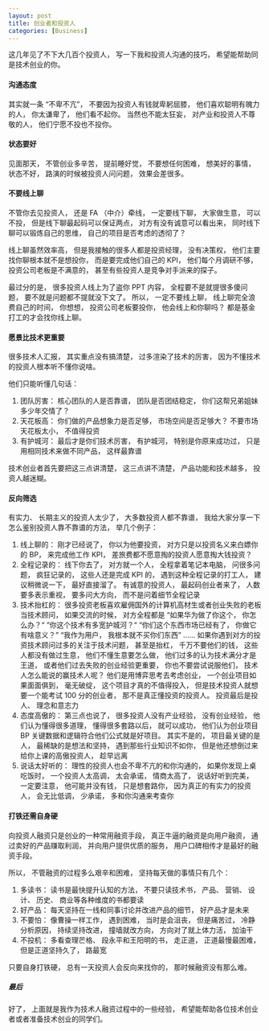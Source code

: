```yaml
---
layout: post
title: 创业者和投资人
categories: [Business]
---
```


这几年见了不下大几百个投资人， 写一下我和投资人沟通的技巧， 希望能帮助同是技术创业的你。

#### 沟通态度
其实就一条 “不卑不亢”， 不要因为投资人有钱就卑躬屈膝， 他们喜欢聪明有魄力的人， 你太谦卑了， 他们看不起你。 当然也不能太狂妄， 对产业和投资人不尊敬的人， 他们宁愿不投也不投你。

#### 状态要好
见面那天， 不管创业多辛苦， 提前睡好觉， 不要想任何困难， 想美好的事情， 状态不好， 路演的时候被投资人问问题， 效果会差很多。

#### 不要线上聊
不管你去见投资人， 还是 FA （中介）牵线， 一定要线下聊， 大家做生意， 可以不投， 但是线下聊最起码可以保证两点， 对方有没有诚意可以看出来， 同时线下聊可以锻炼自己的思维， 自己的项目是否考虑的透彻了？

线上聊虽然效率高， 但是我接触的很多人都是投资经理， 没有决策权， 他们主要找你聊根本就不是想投你， 而是要完成他们自己的 KPI， 他们每个月调研不够， 投资公司老板是不满意的， 甚至有些投资人是竞争对手派来的探子。

最过分的是， 很多投资人线上为了盗你 PPT 内容， 全程要不是就提很多傻问题， 要不就是问题都不提就没下文了。 所以， 一定不要线上聊， 线上聊完全浪费自己的时间， 你想想， 投资公司老板要投你， 他会线上和你聊吗？ 都是基金打工的才会找你线上聊。

#### 愿景比技术更重要
很多技术人汇报， 其实重点没有搞清楚， 过多渲染了技术的厉害， 因为不懂技术的投资人根本听不懂你说啥。

他们只能听懂几句话：
1. 团队厉害： 核心团队的人是否靠谱， 团队是否团结稳定， 你们这帮兄弟姐妹多少年交情了？
2. 天花板高： 你们做的产品想象力是否足够， 市场空间是否足够大？ 不要市场天花板太小， 不值得投资
3. 有护城河： 最后才是你们技术厉害， 有护城河， 特别是你原来成功过， 只是用相同技术来做不同产品， 这样最靠谱

技术创业者首先要把这三点讲清楚， 这三点讲不清楚， 产品功能和技术越多， 投资人越迷糊。

#### 反向筛选
有实力、 长期主义的投资人太少了， 大多数投资人都不靠谱， 我给大家分享一下怎么鉴别投资人靠不靠谱的方法， 举几个例子：

1. 线上聊的： 刚才已经说了， 你以为他要投资， 对方只是以投资名义来白嫖你的 BP， 来完成他工作 KPI， 差旅费都不愿意掏的投资人愿意掏大钱投资？
2. 全程记录的： 线下你去了， 对方就一个人， 全程拿着笔记本电脑， 问很多问题， 疯狂记录的， 这些人还是完成 KPI 的， 遇到这种全程记录的打工人， 建议稍微说一下， 最好直接溜了。 有诚意的投资人， 最起码创业者来了， 人数要多表示重视， 要多问大方向， 而不是问着细节全程记录
3. 技术抬杠的： 很多投资老板喜欢雇佣国外的计算机高材生或者创业失败的老板当技术顾问， 如果交流的时候， 对方全程都是 “如果华为做了你这个， 你怎么办？“  ”你这个技术有多宽护城河？“ “你们这个东西市场已经有了， 你做它有啥意义？” “我作为用户， 我根本就不买你们东西” ...... 如果你遇到对方的投资技术顾问过多的关注于技术问题， 甚至是抬杠， 千万不要他们的钱， 这些人都没有做过生意， 他们不懂生意要怎么做， 他们过多的认为技术满分才是王道， 或者他们过去失败的创业经验更重要， 你也不要尝试说服他们， 技术人怎么能说的赢技术人呢？ 他们是用博弈思考去考虑创业， 一个创业项目如果面面俱到， 毫无破绽， 这个项目才真的不值得投入， 但是技术投资人就想要一个能考试 100 分的创业者， 那不是真正懂投资的投资人。 投资最后是投人、 理念和意志力
4. 态度高傲的： 第三点也说了， 很多投资人没有产业经验， 没有创业经验， 他们认为懂得很多道理， 懂得很多套路以后， 就可以成功， 他们认为创业项目 BP 关键数据和逻辑符合他们公式就是好项目。 其实不是的， 项目最关键的是人， 最稀缺的是想法和坚持， 遇到那些行业知识不如你， 但是他还想倒过来给你上课的高傲投资人， 趁早远离
5. 说话太好听的： 理性的投资人也会不卑不亢的和你沟通的， 如果你发现上桌吃饭时， 一个投资人太高调， 太会承诺， 情商太高了， 说话好听到完美， 一定要注意， 他可能并没有钱， 只是想套路你， 因为真正的有实力的投资人， 会无比低调， 少承诺， 多和你沟通来考查你

#### 打铁还需自身硬
向投资人融资只是创业的一种常用融资手段， 真正牛逼的融资是向用户融资， 通过卖好的产品赚取利润， 并向用户提供优质的服务， 用户口碑相传才是最好的融资手段。

所以， 不管融资的过程多么艰辛和困难， 坚持每天做的事情只有几个：
1. 多读书： 读书是最快提升认知的方法， 不要只读技术书， 产品、 营销、 设计、 历史、 商业等各种维度的书都要读
2. 好产品： 每天坚持在一线和同事讨论并改进产品的细节， 好产品才是未来
3. 不要怕： 像曹操一样工作， 遇到困难， 当时是会沮丧， 但是痛苦过， 冷静分析原因， 持续坚持改进， 撞墙就改方向， 方向对了就上体力活， 加油干
4. 不投机： 多看查理芒格、 段永平和王阳明的书， 走正道， 正道最慢最困难， 但是正道坚持久了， 路最宽

只要自身打铁硬， 总有一天投资人会反向来找你的， 那时候融资没有那么难。

##### 最后
好了， 上面就是我作为技术人融资过程中的一些经验， 希望能帮助各位技术创业者或者准备技术创业的同学们。